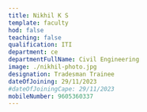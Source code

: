 ```yaml
---
title: Nikhil K S
template: faculty
hod: false
teaching: false
qualification: ITI
department: ce
departmentFullName: Civil Engineering
image: ./nikhil-photo.jpg
designation: Tradesman Trainee
dateOfJoining: 29/11/2023
#dateOfJoiningCape: 29/11/2023
mobileNumber: 9605360337
---
```

